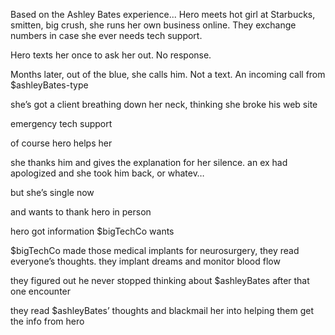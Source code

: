 Based on the Ashley Bates experience...
Hero meets hot girl at Starbucks, smitten, big crush, she runs her own business online. They exchange numbers in case she ever needs tech support.

Hero texts her once to ask her out. No response.

Months later, out of the blue, she calls him. Not a text. An incoming call from $ashleyBates-type

she’s got a client breathing down her neck, thinking she broke his web site

emergency tech support

of course hero helps her

she thanks him and gives the explanation for her silence. an ex had apologized and she took him back, or whatev…

but she’s single now

and wants to thank hero in person

hero got information $bigTechCo wants

$bigTechCo made those medical implants for neurosurgery, they read everyone’s thoughts. they implant dreams and monitor blood flow

they figured out he never stopped thinking about $ashleyBates after that one encounter

they read $ashleyBates’ thoughts and blackmail her into helping them get the info from hero